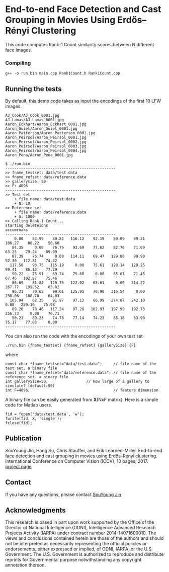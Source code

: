 # End-to-end Face Detection and Cast Grouping in Movies Using Erdős–Rényi Clustering

This code computes Rank-1 Count similarity scores between N different face images. 


### Compiling

```
g++ -o run.bin main.cpp Rank1Count.h Rank1Count.cpp
```

## Running the tests
By default, this demo code takes as input the encodings of the first 10 LFW images.
```
AJ_Cook/AJ_Cook_0001.jpg
AJ_Lamas/AJ_Lamas_0001.jpg
Aaron_Eckhart/Aaron_Eckhart_0001.jpg
Aaron_Guiel/Aaron_Guiel_0001.jpg
Aaron_Patterson/Aaron_Patterson_0001.jpg
Aaron_Peirsol/Aaron_Peirsol_0001.jpg
Aaron_Peirsol/Aaron_Peirsol_0002.jpg
Aaron_Peirsol/Aaron_Peirsol_0003.jpg
Aaron_Peirsol/Aaron_Peirsol_0004.jpg
Aaron_Pena/Aaron_Pena_0001.jpg
```

```
$ ./run.bin
-------------------------------------------------
>> fname_testset: data/test.data 
>> fname_refset: data/reference.data 
>> gallerysize: 50 
>> F: 4096 
-------------------------------------------------
>> Test set
	+ file name: data/test.data
	+ N: 10 
>> Reference set
	+ file name: data/reference.data
	+ G: 1000 
>> Calling Rank-1 Count...
starting deleteions
accumrnaks
-------------------------------------------------
    0.00    83.99    89.82   116.12    92.19    89.09    99.21   106.27    88.22    50.60 
   84.35     0.00    76.76    93.69    77.62    82.76    71.09    63.25    79.24    89.99 
   87.39    76.74     0.00   114.11    69.47   129.86    99.90    92.30   112.81    74.42 
  117.58    93.75   115.19     0.00    75.61   128.14   129.25    99.41    86.13    77.29 
   90.22    76.91    69.74    75.68     0.00    65.61    71.45    67.46   102.97    75.46 
   86.69    81.84   129.75   122.02    65.61     0.00   314.22   267.77   199.52    85.82 
   96.21    70.65    99.61   125.91    70.90   316.54     0.00   238.06   188.70    64.03 
  105.94    62.35    91.97    97.13    66.99   274.87   242.10     0.00   259.16    75.98 
   89.20    78.46   117.24    87.28   102.93   197.99   192.73   256.73     0.00    76.71 
   50.21    89.23    74.78    77.14    74.23    85.18    63.90    75.17    77.03     0.00 
-------------------------------------------------

```

You can also run the code with the encodings of your own test set 
```
./run.bin {fname_testset} {fname_refset} {gallerySize} {F}
```
where
```
const char *fname_testset="data/test.data"; 	// file name of the test set. a binary file	
const char *fname_refset="data/reference.data"; // file name of the reference set. a binary file 
int gallerySize=50; 				// How large of a gallery to simulate? (default:50)
int F=4096;                                     // feature dimension
```

A binary file can be easily generated from **X**(NxF matrix). Here is a simple code for Matlab users.
```
fid = fopen('data/test.data', 'w');
fwrite(fid, X, 'single');
fclose(fid);
```

## Publication
SouYoung Jin, Hang Su, Chris Stauffer, and Erik Learned-Miller. End-to-end face detection and cast grouping in movies using Erdős–Rényi clustering. International Conference on Computer Vision (ICCV), 10 pages, 2017. [project page](http://souyoungjin.com/erclustering)

## Contact
If you have any questions, please contact [SouYoung Jin](souyoungjin@cs.umass.edu)

## Acknowledgments

This research is based in part upon work supported by the Office of the Director of National Intelligence (ODNI), Intelligence Advanced Research Projects Activity (IARPA) under contract number 2014-14071600010. The views and conclusions contained herein are those of the authors and should not be interpreted as necessarily representing the official policies or endorsements, either expressed or implied, of ODNI, IARPA, or the U.S. Government.  The U.S. Government is authorized to reproduce and distribute reprints for Governmental purpose notwithstanding any copyright annotation thereon.
